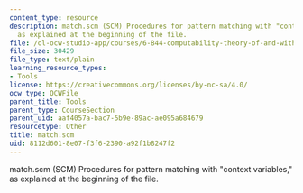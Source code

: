 ```yaml
---
content_type: resource
description: match.scm (SCM) Procedures for pattern matching with "context variables,"
  as explained at the beginning of the file.
file: /ol-ocw-studio-app/courses/6-844-computability-theory-of-and-with-scheme-spring-2003/8112d6018e07f3f62390a92f1b8247f2_match.scm
file_size: 30429
file_type: text/plain
learning_resource_types:
- Tools
license: https://creativecommons.org/licenses/by-nc-sa/4.0/
ocw_type: OCWFile
parent_title: Tools
parent_type: CourseSection
parent_uid: aaf4057a-bac7-5b9e-89ac-ae095a684679
resourcetype: Other
title: match.scm
uid: 8112d601-8e07-f3f6-2390-a92f1b8247f2
---
```

match.scm (SCM) Procedures for pattern matching with "context variables," as explained at the beginning of the file.